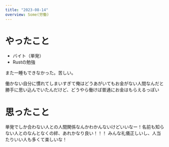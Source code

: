```yaml
---
title: "2023-08-14"
overview: Some(労働)
---
```


# やったこと

- バイト（単発）
- Rustの勉強

また一睡もできなかった。苦しい。

働かない自分に慣れてしまいすぎて俺はどうあがいてもお金がない人間なんだと勝手に思い込んでいたんだけど、どうやら働けば普通にお金はもらえるっぽい

# 思ったこと

単発でしか合わない人との人間関係なんかわかんないけどいいなー！名前も知らない人とのなんとなくの絆、あれかなり良い！！！
みんな礼儀正しいし、人当たりいい人も多くて楽しいな！
